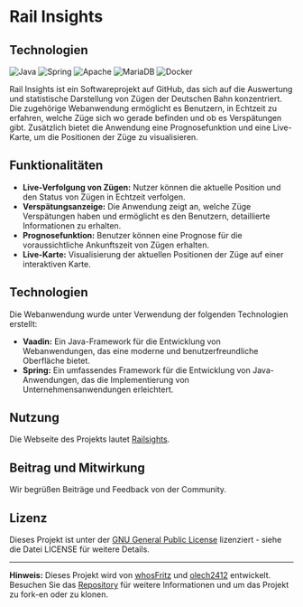 # Rail Insights

## Technologien

![Java](https://img.shields.io/badge/java-%23ED8B00.svg?style=for-the-badge&logo=openjdk&logoColor=white) ![Spring](https://img.shields.io/badge/spring-%236DB33F.svg?style=for-the-badge&logo=spring&logoColor=white) ![Apache](https://img.shields.io/badge/apache-%23D42029.svg?style=for-the-badge&logo=apache&logoColor=white) ![MariaDB](https://img.shields.io/badge/MariaDB-003545?style=for-the-badge&logo=mariadb&logoColor=white) ![Docker](https://img.shields.io/badge/docker-%230db7ed.svg?style=for-the-badge&logo=docker&logoColor=white)

Rail Insights ist ein Softwareprojekt auf GitHub, das sich auf die Auswertung und statistische Darstellung von Zügen der
Deutschen Bahn konzentriert. Die zugehörige Webanwendung ermöglicht es Benutzern, in Echtzeit zu erfahren, welche Züge
sich wo gerade befinden und ob es Verspätungen gibt. Zusätzlich bietet die Anwendung eine Prognosefunktion und eine
Live-Karte, um die Positionen der Züge zu visualisieren.

## Funktionalitäten

- **Live-Verfolgung von Zügen:** Nutzer können die aktuelle Position und den Status von Zügen in Echtzeit verfolgen.
- **Verspätungsanzeige:** Die Anwendung zeigt an, welche Züge Verspätungen haben und ermöglicht es den Benutzern,
  detaillierte Informationen zu erhalten.
- **Prognosefunktion:** Benutzer können eine Prognose für die voraussichtliche Ankunftszeit von Zügen erhalten.
- **Live-Karte:** Visualisierung der aktuellen Positionen der Züge auf einer interaktiven Karte.

## Technologien

Die Webanwendung wurde unter Verwendung der folgenden Technologien erstellt:

- **Vaadin:** Ein Java-Framework für die Entwicklung von Webanwendungen, das eine moderne und benutzerfreundliche
  Oberfläche bietet.
- **Spring:** Ein umfassendes Framework für die Entwicklung von Java-Anwendungen, das die Implementierung von
  Unternehmensanwendungen erleichtert.

## Nutzung

Die Webseite des Projekts lautet [Railsights](https://www.railinsights.de).

## Beitrag und Mitwirkung

Wir begrüßen Beiträge und Feedback von der Community.

## Lizenz

Dieses Projekt ist unter der [GNU General Public License](LICENSE) lizenziert - siehe die Datei LICENSE für weitere
Details.

---

**Hinweis:** Dieses Projekt wird von [whosFritz](https://github.com/whosFritz)
und [olech2412](https://github.com/olech2412) entwickelt. Besuchen Sie
das [Repository](https://github.com/whosFritz/Rail-Insights) für weitere Informationen und um das Projekt zu fork-en
oder zu klonen.
